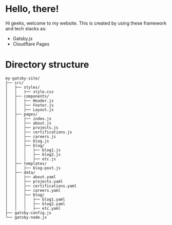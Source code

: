 # Hello, there!
Hi geeks, welcome to my website. This is created by using these framework and tech stacks as:
* Gatsby.js 
* Cloudflare Pages

# Directory structure
```
my-gatsby-site/
├── src/
│   ├── styles/
│   │   ├── style.css
│   ├── components/
│   │   ├── Header.js
│   │   ├── Footer.js
│   │   ├── Layout.js
│   ├── pages/
│   │   ├── index.js
│   │   ├── about.js
│   │   ├── projects.js
│   │   ├── certifications.js
│   │   ├── careers.js
│   │   ├── blog.js
│   │   ├── blog/
│   │   │   ├── blog1.js
│   │   │   ├── blog2.js
│   │   │   ├── etc.js
│   ├── templates/
│   │   ├── blog-post.js
│   ├── data/
│   │   ├── about.yaml
│   │   ├── projects.yaml
│   │   ├── certifications.yaml
│   │   ├── careers.yaml
│   │   ├── blog/
│   │   │   ├── blog1.yaml
│   │   │   ├── blog2.yaml
│   │   │   ├── etc.yaml
├── gatsby-config.js
└── gatsby-node.js
```

